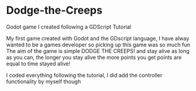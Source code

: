 # Dodge-the-Creeps
Godot game I created following a GDScript Tutorial

My first game created with Godot and the GDscript language, I have alway wanted to be a games developer so picking up this game was so much fun
The aim of the game is simple DODGE THE CREEPS! and stay alive as long as you can, the longer you stay alive the more points you  get
points are equal to time stayed alive!

I coded everything following the tutorial, I did add the controller functionality by myself though
